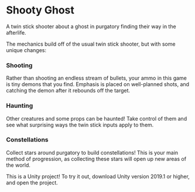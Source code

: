 # Shooty Ghost
A twin stick shooter about a ghost in purgatory finding their way in the afterlife.

The mechanics build off of the usual twin stick shooter, but with some unique changes:
### Shooting
Rather than shooting an endless stream of bullets, your ammo in this game is tiny demons that you find. Emphasis is placed on well-planned shots, and catching the demon after it rebounds off the target.
### Haunting
Other creatures and some props can be haunted! Take control of them and see what surprising ways the twin stick inputs apply to them.
### Constellations
Collect stars around purgatory to build constellations! This is your main method of progression, as collecting these stars will open up new areas of the world.

This is a Unity project! To try it out, download Unity version 2019.1 or higher, and open the project.
